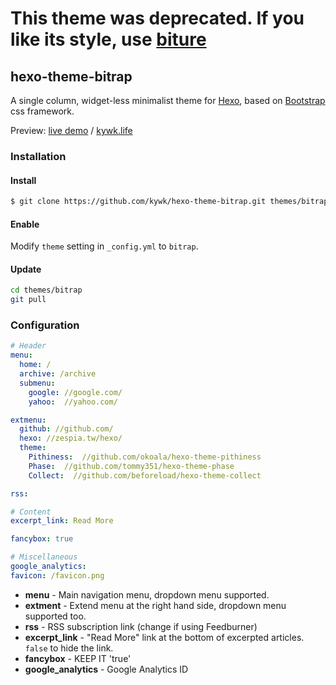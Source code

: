 # This theme was deprecated. If you like its style, use [biture](https://github.com/kywk/hexo-theme-biture) #

## hexo-theme-bitrap

A single column, widget-less minimalist theme for [Hexo], based on [Bootstrap] css framework.

Preview: [live demo](http://kywk.github.io/hexo-theme-bitrap) / [kywk.life](http://kywk.github.io/)


### Installation

#### Install

``` bash
$ git clone https://github.com/kywk/hexo-theme-bitrap.git themes/bitrap
```

#### Enable

Modify `theme` setting in `_config.yml` to `bitrap`.

#### Update

``` bash
cd themes/bitrap
git pull
```


### Configuration

``` yml
# Header
menu:
  home: /
  archive: /archive
  submenu:
    google: //google.com/
    yahoo:  //yahoo.com/

extmenu:
  github: //github.com/
  hexo: //zespia.tw/hexo/
  theme:
    Pithiness:  //github.com/okoala/hexo-theme-pithiness
    Phase:  //github.com/tommy351/hexo-theme-phase
    Collect:  //github.com/beforeload/hexo-theme-collect

rss:

# Content
excerpt_link: Read More

fancybox: true

# Miscellaneous
google_analytics:
favicon: /favicon.png
```
- **menu** - Main navigation menu, dropdown menu supported.
- **extment** - Extend menu at the right hand side, dropdown menu supported too.
- **rss** - RSS subscription link (change if using Feedburner)
- **excerpt_link** - "Read More" link at the bottom of excerpted articles. `false` to hide the link.
- **fancybox** - KEEP IT 'true'
- **google_analytics** - Google Analytics ID


[Hexo]: http://zespia.tw/hexo/
[Bootstrap]: http://getbootstrap.com/
